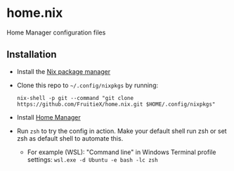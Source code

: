 # home.nix
Home Manager configuration files

## Installation

- Install the [Nix package manager](https://nixos.org/download.html#nix-quick-install)
- Clone this repo to `~/.config/nixpkgs` by running:

  ```
  nix-shell -p git --command "git clone https://github.com/FruitieX/home.nix.git $HOME/.config/nixpkgs"
  ```

- Install [Home Manager](https://github.com/nix-community/home-manager#installation)
- Run `zsh` to try the config in action. Make your default shell run zsh or set zsh as default shell to automate this.
  - For example (WSL): "Command line" in Windows Terminal profile settings: `wsl.exe -d Ubuntu -e bash -lc zsh`
